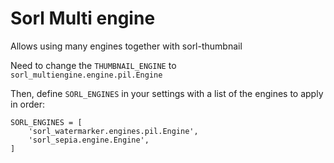# Sorl Multi engine

Allows using many engines together with sorl-thumbnail

Need to change the `THUMBNAIL_ENGINE` to `sorl_multiengine.engine.pil.Engine`

Then, define `SORL_ENGINES` in your settings with a list of the
engines to apply in order:

```
SORL_ENGINES = [
    'sorl_watermarker.engines.pil.Engine',
	'sorl_sepia.engine.Engine',
]
```

